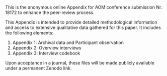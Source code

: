 This is the anonymous online Appendix for AOM conference submission Nr. 18172 to enhance the peer-review process.  

This Appendix is intended to provide detailed methodological information and access to extensive qualitative data gathered for this paper. It includes the following elements: 

1.	Appendix 1: Archival data and Participant observation
2.	Appendix 2: Overview interviews 
3.	Appendix 3: Interview codebook 

Upon acceptance in a journal, these files will be made publicly available under a permanent Zenodo link. 

